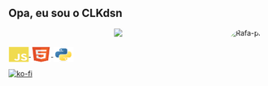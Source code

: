 ##  Opa, eu sou o  CLKdsn
<div align="center">
  <a href="https://github.com/CLkdsn">
  <img height="180em" src="https://github-readme-stats.vercel.app/api?username=clkdsn&show_icons=true&theme=dark&include_all_commits=true&count_private=true"/>
  <img align="right" alt="Rafa-pic" height="150" style="border-radius:50px;" src="https://cdn.discordapp.com/avatars/399629048667701248/a_ef737757aef73a36ee4c2a5d0eddbb0c.gif?size=4096">  
</div>
<div style="display: inline_block"><br>
  <img align="center" alt="Rafa-Js" height="30" width="40" src="https://raw.githubusercontent.com/devicons/devicon/master/icons/javascript/javascript-plain.svg">
  <img align="center" alt="Rafa-HTML" height="30" width="40" src="https://raw.githubusercontent.com/devicons/devicon/master/icons/html5/html5-original.svg">
  <img align="center" alt="Rafa-Python" height="30" width="40" src="https://raw.githubusercontent.com/devicons/devicon/master/icons/python/python-original.svg">
  
  
  
</div>

  

  
  
  
  [![ko-fi](https://ko-fi.com/img/githubbutton_sm.svg)](https://ko-fi.com/Q5Q0I8RNP)
